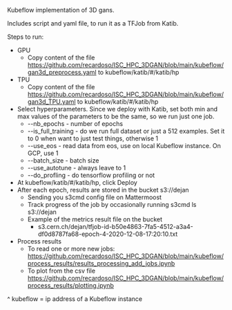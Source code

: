 Kubeflow implementation of 3D gans.

Includes script and yaml file, to run it as a TFJob from Katib.

Steps to run:

- GPU 
    - Copy content of the file https://github.com/recardoso/ISC_HPC_3DGAN/blob/main/kubeflow/gan3d_preprocess.yaml to kubeflow/katib/#/katib/hp
- TPU
    - Copy content of the file https://github.com/recardoso/ISC_HPC_3DGAN/blob/main/kubeflow/gan3d_TPU.yaml to kubeflow/katib/#/katib/hp
- Select hyperparameters. Since we deploy with Katib, set both min and max values of the parameters to be the same, so we run just one job.
    - --nb_epochs - number of epochs
    - --is_full_training - do we run full dataset or just a 512 examples. Set it to 0 when want to just test things, otherwise 1
    - --use_eos - read data from eos, use on local Kubeflow instance. On GCP, use 1
    - --batch_size - batch size
    - --use_autotune - always leave to 1
    - --do_profling - do tensorflow profiling or not
- At kubeflow/katib/#/katib/hp, click Deploy
- After each epoch, results are stored in the bucket s3://dejan 
    - Sending you s3cmd config file on Mattermoost
    - Track progress of the job by occasionally running s3cmd ls s3://dejan
    - Example of the metrics result file on the bucket
        -  s3.cern.ch/dejan/tfjob-id-b50e4863-7fa5-4512-a3a4-df0d8787fa68-epoch-4-2020-12-08-17:20:10.txt
-  Process results
    -  To read one or more new jobs: https://github.com/recardoso/ISC_HPC_3DGAN/blob/main/kubeflow/process_results/results_processing_add_jobs.ipynb
    -  To plot from the csv file https://github.com/recardoso/ISC_HPC_3DGAN/blob/main/kubeflow/process_results/plotting.ipynb
    

^ kubeflow = ip address of a Kubeflow instance
